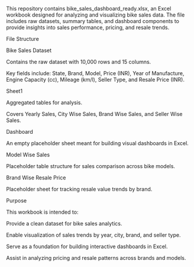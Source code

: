 This repository contains bike_sales_dashboard_ready.xlsx, an Excel workbook designed for analyzing and visualizing bike sales data. The file includes raw datasets, summary tables, and dashboard components to provide insights into sales performance, pricing, and resale trends.

File Structure

Bike Sales Dataset

Contains the raw dataset with 10,000 rows and 15 columns.

Key fields include: State, Brand, Model, Price (INR), Year of Manufacture, Engine Capacity (cc), Mileage (km/l), Seller Type, and Resale Price (INR).

Sheet1

Aggregated tables for analysis.

Covers Yearly Sales, City Wise Sales, Brand Wise Sales, and Seller Wise Sales.

Dashboard

An empty placeholder sheet meant for building visual dashboards in Excel.

Model Wise Sales

Placeholder table structure for sales comparison across bike models.

Brand Wise Resale Price

Placeholder sheet for tracking resale value trends by brand.

Purpose

This workbook is intended to:

Provide a clean dataset for bike sales analytics.

Enable visualization of sales trends by year, city, brand, and seller type.

Serve as a foundation for building interactive dashboards in Excel.

Assist in analyzing pricing and resale patterns across brands and models.
